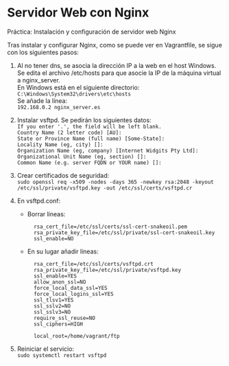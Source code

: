 # Servidor Web con Nginx
 Práctica: Instalación y configuración de servidor web Nginx

Tras instalar y configurar Nginx, como se puede ver en Vagrantfile, se sigue con los siguientes pasos:

1. Al no tener dns, se asocia la dirección IP a la web en el host Windows.  
    Se edita el archivo /etc/hosts para que asocie la IP de la máquina virtual a nginx_server.  
    En Windows está en el siguiente directorio:  
    `C:\Windows\System32\drivers\etc\hosts`  
    Se añade la línea:  
    `192.168.0.2 nginx_server.es`  

2. Instalar vsftpd. Se pedirán los siguientes datos:  
    `If you enter '.', the field will be left blank.`  
    `Country Name (2 letter code) [AU]:`  
    `State or Province Name (full name) [Some-State]:`  
    `Locality Name (eg, city) []:`  
    `Organization Name (eg, company) [Internet Widgits Pty Ltd]:`  
    `Organizational Unit Name (eg, section) []:`  
    `Common Name (e.g. server FQDN or YOUR name) []:`  

3. Crear certificados de seguridad:  
    `sudo openssl req -x509 -nodes -days 365 -newkey rsa:2048 -keyout /etc/ssl/private/vsftpd.key -out /etc/ssl/certs/vsftpd.cr`

4. En vsftpd.conf:
    - Borrar líneas:  

            rsa_cert_file=/etc/ssl/certs/ssl-cert-snakeoil.pem
            rsa_private_key_file=/etc/ssl/private/ssl-cert-snakeoil.key
            ssl_enable=NO

    - En su lugar añadir líneas:  

            rsa_cert_file=/etc/ssl/certs/vsftpd.crt
            rsa_private_key_file=/etc/ssl/private/vsftpd.key
            ssl_enable=YES
            allow_anon_ssl=NO
            force_local_data_ssl=YES
            force_local_logins_ssl=YES
            ssl_tlsv1=YES
            ssl_sslv2=NO
            ssl_sslv3=NO
            require_ssl_reuse=NO
            ssl_ciphers=HIGH

            local_root=/home/vagrant/ftp

5. Reiniciar el servicio:  
    `sudo systemctl restart vsftpd`